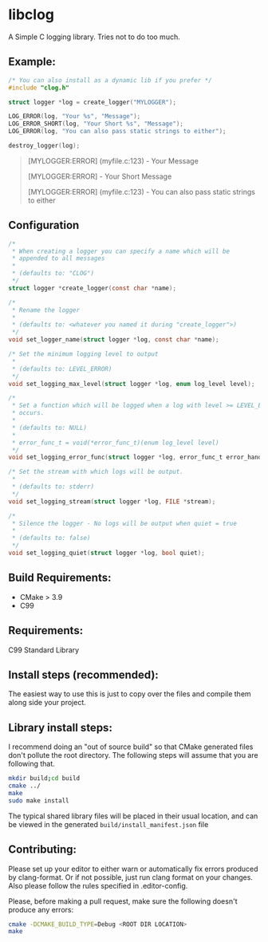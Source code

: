 # libclog

A Simple C logging library. Tries not to do too much.

## Example:
```c
/* You can also install as a dynamic lib if you prefer */
#include "clog.h"

struct logger *log = create_logger("MYLOGGER");

LOG_ERROR(log, "Your %s", "Message");
LOG_ERROR_SHORT(log, "Your Short %s", "Message");
LOG_ERROR(log, "You can also pass static strings to either");

destroy_logger(log);
```
> [MYLOGGER:ERROR] (myfile.c:123) - Your Message
>
> [MYLOGGER:ERROR] - Your Short Message
>
> [MYLOGGER:ERROR] (myfile.c:123) - You can also pass static strings to either

## Configuration
```c
/*
 * When creating a logger you can specify a name which will be
 * appended to all messages
 *
 * (defaults to: "CLOG")
 */
struct logger *create_logger(const char *name);
```
```c
/*
 * Rename the logger
 *
 * (defaults to: <whatever you named it during "create_logger">)
 */
void set_logger_name(struct logger *log, const char *name);
```
```c
/* Set the minimum logging level to output
 *
 * (defaults to: LEVEL_ERROR)
 */
void set_logging_max_level(struct logger *log, enum log_level level);
```
```c
/*
 * Set a function which will be logged when a log with level >= LEVEL_ERROR
 * occurs.
 *
 * (defaults to: NULL)
 *
 * error_func_t = void(*error_func_t)(enum log_level level)
 */
void set_logging_error_func(struct logger *log, error_func_t error_handler_func);
```
```c
/* Set the stream with which logs will be output.
 *
 * (defaults to: stderr)
 */
void set_logging_stream(struct logger *log, FILE *stream);
```
```c
/*
 * Silence the logger - No logs will be output when quiet = true
 *
 * (defaults to: false)
 */
void set_logging_quiet(struct logger *log, bool quiet);
```


## Build Requirements:

* CMake > 3.9
* C99

## Requirements:

C99 Standard Library

## Install steps (recommended):

The easiest way to use this is just to copy over the files and compile them
along side your project.

## Library install steps:

I recommend doing an "out of source build" so that CMake generated files don't
pollute the root directory. The following steps will assume that you are
following that.
```bash
mkdir build;cd build
cmake ../
make
sudo make install
```
The typical shared library files will be placed in their usual location, and can
be viewed in the generated `build/install_manifest.json` file

## Contributing:

Please set up your editor to either warn or automatically fix errors produced
by clang-format. Or if not possible, just run clang format on your changes.
Also please follow the rules specified in .editor-config.

Please, before making a pull request, make sure the following doesn't produce
any errors:
```bash
cmake -DCMAKE_BUILD_TYPE=Debug <ROOT DIR LOCATION>
make
```
